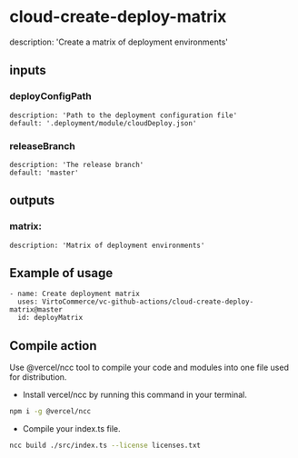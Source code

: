 # cloud-create-deploy-matrix

description: 'Create a matrix of deployment environments'

## inputs
  
### deployConfigPath

    description: 'Path to the deployment configuration file'
    default: '.deployment/module/cloudDeploy.json'

### releaseBranch

    description: 'The release branch'
    default: 'master'

## outputs

### matrix:
    description: 'Matrix of deployment environments'

## Example of usage

```
- name: Create deployment matrix
  uses: VirtoCommerce/vc-github-actions/cloud-create-deploy-matrix@master
  id: deployMatrix

```

## Compile action

Use @vercel/ncc tool to compile your code and modules into one file used for distribution.

- Install vercel/ncc by running this command in your terminal.

```bash
npm i -g @vercel/ncc
```

- Compile your index.ts file.

```bash
ncc build ./src/index.ts --license licenses.txt
```